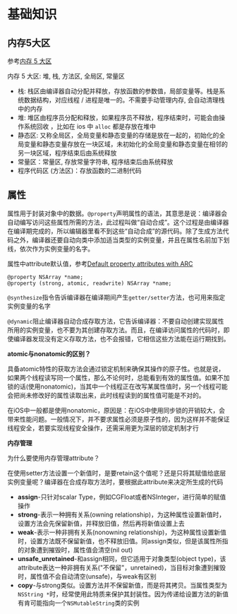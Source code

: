 # 基础知识

## 内存5大区

参考[内存 5 大区](https://hacpai.com/article/1496287519844?m=0)

内存 5 大区: 堆, 栈, 方法区, 全局区, 常量区

+ 栈: 栈区由编译器自动分配并释放，存放函数的参数值，局部变量等。栈是系统数据结构，对应线程 / 进程是唯一的。不需要手动管理内存, 会自动清理栈中的内存
+ 堆: 堆区由程序员分配和释放，如果程序员不释放，程序结束时，可能会由操作系统回收 ，比如在 ios 中 `alloc` 都是存放在堆中
+ 静态区: 又称全局区，全局变量和静态变量的存储是放在一起的，初始化的全局变量和静态变量存放在一块区域，未初始化的全局变量和静态变量在相邻的另一块区域，程序结束后由系统释放
+ 常量区：常量区, 存放常量字符串, 程序结束后由系统释放
+ 程序代码区 (方法区)：存放函数的二进制代码


## 属性

属性用于封装对象中的数据。`@property`声明属性的语法，其意思是说：编译器会自动编写访问这些属性所需的方法，此过程叫做“自动合成”。这个过程是由编译器在编译期完成的，所以编辑器里看不到这些“自动合成”的源代码。除了生成方法代码之外，编译器还要自动向类中添加适当类型的实例变量，并且在属性名前加下划线，依次作为实例变量的名字。

属性中attribute默认值，参考[Default property attributes with ARC](https://useyourloaf.com/blog/default-property-attributes-with-arc/)

```
@property NSArray *name;
@property (strong, atomic, readwrite) NSArray *name;
```

`@synthesize`指令告诉编译器在编译期间产生`getter/setter`方法，也可用来指定实例变量的名字

`@dynamic`阻止编译器自动合成存取方法，它告诉编译器：不要自动创建实现属性所用的实例变量，也不要为其创建存取方法。而且，在编译访问属性的代码时，即使编译器发现没有定义存取方法，也不会报错，它相信这些方法能在运行期找到。


**atomic与nonatomic的区别？**

具备atomic特性的获取方法会通过锁定机制来确保其操作的原子性。也就是说，如果两个线程读写同一个属性，那么不论何时，总能看到有效的属性值。如果不加锁的话(使用nonatomic)，当其中一个线程正在改写某属性值时，另一个线程可能会把尚未修改好的属性读取出来，此时线程读到的属性值可能是不对的。


在iOS中一般都是使用nonatomic，原因是：在iOS中使用同步锁的开销较大，会带来性能问题。一般情况下，并不要求属性必须是原子性的，因为这样并不能保证线程安全，若要实现线程安全操作，还需采用更为深层的锁定机制才行

**内存管理**

为什么要使用内存管理attribute？

在使用setter方法设置一个新值时，是要retain这个值呢？还是只将其赋值给底层实例变量呢？编译器在合成存取方法时，要根据此attribute来决定所生成的代码

+ **assign**-只针对scalar Type，例如CGFloat或者NSInteger，进行简单的赋值操作
+ **strong**-表示一种拥有关系(owning relationship)，为这种属性设置新值时，设置方法会先保留新值，并释放旧值，然后再将新值设置上去
+ **weak**-表示一种非拥有关系(nonowning relationship)，为这种属性设置新值时，设置方法既不保留新值，也不释放旧值。同assign类似，但是该属性所指的对象遭到摧毁时，属性值会清空(nil out)
+ **unsafe_unretained**-和assign相同，但它适用于对象类型(object type)，该attribute表达一种非拥有关系("不保留"，unretained)，当目标对象遭到摧毁时，属性值不会自动清空(unsafe)，与weak有区别
+ **copy**-与strong类似。设置方法并不保留新值，而是将其拷贝。当属性类型为`NSString *`时，经常使用此特质来保护其封装性。因为传递给设置方法的新值有肯可能指向一个`NSMutableString`类的实例


























